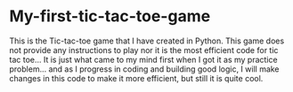 # My-first-tic-tac-toe-game
This is the Tic-tac-toe game that I have created in Python. This game does not provide any instructions to play nor it is the most efficient code for tic tac toe... It is just what came to my mind first when I got it as my practice problem... and as I progress in coding and building good logic, I will make changes in this code to make it more efficient, but still it is quite cool.
